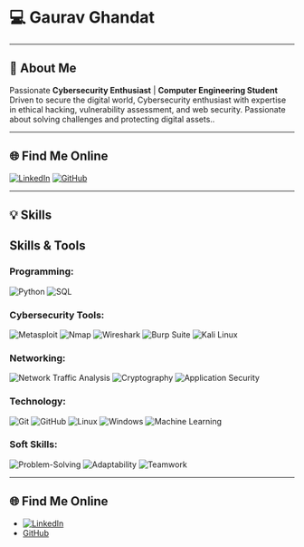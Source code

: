 # 💻 Gaurav Ghandat 

---

## 🌟 About Me  
Passionate **Cybersecurity Enthusiast** | **Computer Engineering Student**  
Driven to secure the digital world, Cybersecurity enthusiast with expertise in ethical hacking, vulnerability assessment, and web security. Passionate about solving challenges and protecting digital assets..

---

## 🌐 Find Me Online  
[![LinkedIn](https://img.shields.io/badge/LinkedIn-%230077B5.svg?logo=linkedin&logoColor=white)](https://www.linkedin.com/in/gaurav-ghandat-68a5a22b4/) [![GitHub](https://img.shields.io/badge/-GitHub-181717?style=flat-square&logo=github)](https://github.com/GauravGhandat-23)


---
## 💡 Skills  
## Skills & Tools

### Programming:
![Python](https://img.shields.io/badge/Python-3776AB?style=flat-square&logo=python&logoColor=white)
![SQL](https://img.shields.io/badge/SQL-4479A1?style=flat-square&logo=postgresql&logoColor=white)

### Cybersecurity Tools:
![Metasploit](https://img.shields.io/badge/Metasploit-555?style=flat-square&logo=metasploit&logoColor=white)
![Nmap](https://img.shields.io/badge/Nmap-00A300?style=flat-square&logo=nmap&logoColor=white)
![Wireshark](https://img.shields.io/badge/Wireshark-1679A4?style=flat-square&logo=wireshark&logoColor=white)
![Burp Suite](https://img.shields.io/badge/Burp_Suite-8E1B1B?style=flat-square&logo=burp-suite&logoColor=white)
![Kali Linux](https://img.shields.io/badge/Kali_Linux-557C8B?style=flat-square&logo=kali-linux&logoColor=white)

### Networking:
![Network Traffic Analysis](https://img.shields.io/badge/Network_Traffic_Analysis-42A5F5?style=flat-square&logo=wifi&logoColor=white)
![Cryptography](https://img.shields.io/badge/Cryptography-FF5733?style=flat-square&logo=lock&logoColor=white)
![Application Security](https://img.shields.io/badge/Application_Security-30B5D9?style=flat-square&logo=appveyor&logoColor=white)

### Technology:
![Git](https://img.shields.io/badge/Git-F05032?style=flat-square&logo=git&logoColor=white)
![GitHub](https://img.shields.io/badge/GitHub-181717?style=flat-square&logo=github&logoColor=white)
![Linux](https://img.shields.io/badge/Linux-FCC624?style=flat-square&logo=linux&logoColor=black)
![Windows](https://img.shields.io/badge/Windows-0078D4?style=flat-square&logo=windows&logoColor=white)
![Machine Learning](https://img.shields.io/badge/Machine_Learning-FF8C00?style=flat-square&logo=google-cloud&logoColor=white)

### Soft Skills:
![Problem-Solving](https://img.shields.io/badge/Problem_Solving-4CAF50?style=flat-square&logo=brain&logoColor=white)
![Adaptability](https://img.shields.io/badge/Adaptability-FFC107?style=flat-square&logo=lightbulb&logoColor=white)
![Teamwork](https://img.shields.io/badge/Teamwork-03A9F4?style=flat-square&logo=users&logoColor=white)

---

## 🌐 Find Me Online  
- [![LinkedIn](https://img.shields.io/badge/LinkedIn-%230077B5.svg?logo=linkedin&logoColor=white)](https://www.linkedin.com/in/gaurav-ghandat-68a5a22b4/)  
- [GitHub](https://github.com/GauravGhandat-23)  

